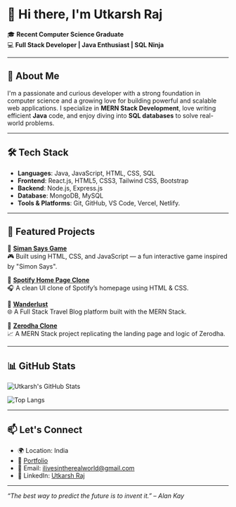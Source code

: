 # 👋 Hi there, I'm Utkarsh Raj

🎓 **Recent Computer Science Graduate**  
💻 **Full Stack Developer | Java Enthusiast | SQL Ninja**

---

## 🚀 About Me

I'm a passionate and curious developer with a strong foundation in computer science and a growing love for building powerful and scalable web applications. I specialize in **MERN Stack Development**, love writing efficient **Java** code, and enjoy diving into **SQL databases** to solve real-world problems.

---

## 🛠️ Tech Stack

- **Languages**: Java, JavaScript, HTML, CSS, SQL
- **Frontend**: React.js, HTML5, CSS3, Tailwind CSS, Bootstrap
- **Backend**: Node.js, Express.js
- **Database**: MongoDB, MySQL
- **Tools & Platforms**: Git, GitHub, VS Code, Vercel, Netlify.

---

## 📌 Featured Projects

🌟 [**Siman Says Game**](https://github.com/Utkarsh-Raj-Profile/Siman-Says-Game)  
🎮 Built using HTML, CSS, and JavaScript — a fun interactive game inspired by "Simon Says".

🌟 [**Spotify Home Page Clone**](https://github.com/Utkarsh-Raj-Profile/Spotify-Home-page-colon)  
🎧 A clean UI clone of Spotify’s homepage using HTML & CSS.

🌟 [**Wanderlust**](https://github.com/Utkarsh-Raj-Profile/Wanderlust)  
🌐 A Full Stack Travel Blog platform built with the MERN Stack.

🌟 [**Zerodha Clone**](https://github.com/Utkarsh-Raj-Profile/Zerodha_Apna_College)  
📈 A MERN Stack project replicating the landing page and logic of Zerodha.

---

## 📊 GitHub Stats

![Utkarsh's GitHub Stats](https://github-readme-stats.vercel.app/api?username=Utkarsh-Raj-Profile&show_icons=true&theme=radical)

![Top Langs](https://github-readme-stats.vercel.app/api/top-langs/?username=Utkarsh-Raj-Profile&layout=compact&theme=radical)

---

## 📫 Let's Connect

- 🌍 Location: India
- 🔗 [Portfolio](https://bento.me/utkarsh-raj)
- 📧 Email: ilivesintherealworld@gmail.com 
- 💼 LinkedIn: [Utkarsh Raj](https://www.linkedin.com/in/utkarsh-raj-026994224/)

---

_“The best way to predict the future is to invent it.” – Alan Kay_


